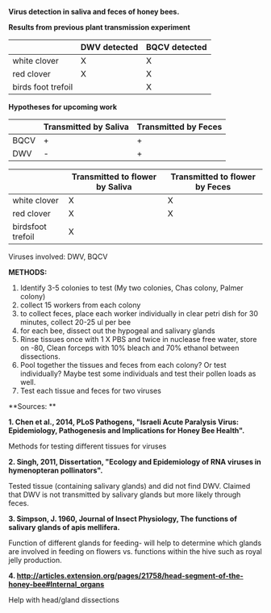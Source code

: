 **Virus detection in saliva and feces of honey bees.**

**Results from previous plant transmission experiment**

|                    | DWV detected | BQCV detected |
| ------------------ | ------------ | ------------- |
| white clover       | X            | X             |
| red clover         | X            | X             |
| birds foot trefoil |              | X             |



**Hypotheses for upcoming work**

|      | Transmitted by Saliva | Transmitted by Feces |
| ---- | --------------------- | -------------------- |
| BQCV | +                     | +                    |
| DWV  | -                     | +                    |



|                   | Transmitted to flower by Saliva | Transmitted to flower by Feces |
| ----------------- | ------------------------------- | ------------------------------ |
| white clover      | X                               | X                              |
| red clover        | X                               | X                              |
| birdsfoot trefoil | X                               |                                |



Viruses involved: DWV, BQCV

**METHODS:**

1. Identify 3-5 colonies to test (My two colonies, Chas colony, Palmer colony)
2. collect 15 workers from each colony
3. to collect feces, place each worker individually in clear petri dish for 30 minutes, collect 20-25 ul per bee
4. for each bee, dissect out the hypogeal and salivary glands
5. Rinse tissues once with 1 X PBS and twice in nuclease free water, store on -80, Clean forceps with 10% bleach and 70% ethanol between dissections.
6. Pool together the tissues and feces from each colony? Or test individually? Maybe test some individuals and test their pollen loads as well.  
7. Test each tissue and feces for two viruses





**Sources: **

**1. Chen et al., 2014, PLoS Pathogens, "Israeli Acute Paralysis Virus: Epidemiology, Pathogenesis and Implications for Honey Bee Health".**

Methods for testing different tissues for viruses

**2. Singh, 2011, Dissertation, "Ecology and Epidemiology of RNA viruses in hymenopteran pollinators".**

Tested tissue (containing salivary glands) and did not find DWV. Claimed that DWV is not transmitted by 				salivary glands but more likely through feces. 

**3. Simpson, J. 1960,  Journal of Insect Physiology, The functions of salivary glands of apis mellifera.**

Function of different glands for feeding- will help to determine which glands are involved in feeding on flowers vs. functions within the hive such as royal jelly production.

**4. http://articles.extension.org/pages/21758/head-segment-of-the-honey-bee#Internal_organs**

Help with head/gland dissections